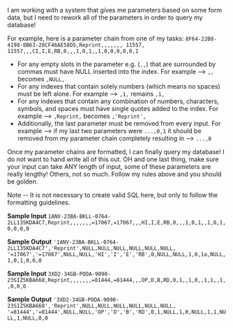 I am working with a system that gives me parameters based on some form data, but I need to rework all of the parameters in order to query my database!

For example, here is a parameter chain from one of my tasks:
`8F64-22B8-4198-8B63-28CF46AE58D5,Reprint,,,,,,, 11557, 11557,,,CI,I,E,RB,0,,,1,0,1,,1,0,0,0,0,0,1`

* For any empty slots in the parameter e.g. (`,,`) that are surrounded by commas must have NULL inserted into the index. For example --> `,,` becomes `,NULL,`
* For any indexes that contain solely numbers (which means no spaces) must be left alone.
 For example --> `,1,` remains `,1,`
* For any indexes that contain any combination of numbers, characters, symbols, and spaces must have single quotes added to the index. For example --> `,Reprint,` becomes `,'Reprint',`
* Additionally, the last parameter must be removed from every input. For example --> if my last two parameters were `...,0,1` it should be removed from my parameter chain completely resulting in --> `...,0`

Once my parameter chains are formatted, I can finally query my database! I do not want to hand write all of this out. OH and one last thing, make sure your input can take ANY length of input, some of these parameters are really lengthy! Others, not so much. Follow my rules above and you should be golden.

Note -- It is not necessary to create valid SQL here, but only to follow the formatting guidelines.


**Sample Input**
 `1ANV-23BA-BKLL-0764-2LL135KDA4C7,Reprint,,,,,,,=17067,=17067,,,HI,I,E,RB,0,,,1,0,1,,1,0,1,0,0,0,0`

**Sample Output**
`'1ANV-23BA-BKLL-0764-2LL135KDA4C7','Reprint',NULL,NULL,NULL,NULL,NULL,NULL,
'=17067','=17067',NULL,NULL,'HI','I','E','RB',0,NULL,NULL,1,0,1a,NULL,1,0,1,0,0,0`

**Sample Input**
`3XD2-34GB-PODA-9090-23SIZ5KBA668,Reprint,,,,,,,=81444,=81444,,,OP,D,B,RD,0,1,,1,0,,1,1,,1,,0,0,0`

**Sample Output**
`'3XD2-34GB-PODA-9090-23SIZ5KBA668','Reprint',NULL,NULL,NULL,NULL,NULL,NULL,
'=81444','=81444',NULL,NULL,'OP','D','B','RD',0,1,NULL,1,0,NULL,1,1,NULL,1,NULL,0,0`
